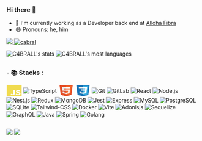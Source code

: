 ### Hi there 👏

- 🔭 I'm currently working as a Developer back end at <a href="https://alloha.com/" target="_blank" rel="noreferrer">Alloha Fibra</a>
- 😄 Pronouns: he, him

<p align="left">
  <a href="https://www.github.com/C4BRALL" target="_blank" rel="noreferrer">
    <img src="https://img.shields.io/github/followers/C4BRALL?logo=github&style=for-the-badge&color=0891b2&labelColor=181824" />
  </a>
  <a href="https://www.github.com/C4BRALL" target="_blank" rel="noreferrer">
    <img src="https://komarev.com/ghpvc/?username=C4BRALL&style=for-the-badge&color=0891b2&labelColor=181824" alt="cabral" />
  </a>
</p>

<!--
**C4BRALL/C4BRALL** is a ✨ _special_ ✨ repository because its `README.md` (this file) appears on your GitHub profile.

Here are some ideas to get you started:


- 🌱 I’m currently learning Web Development at TRybe.
- 👯 I’m looking to collaborate on ...
- 🤔 I’m looking for help with ...
- 💬 Ask me about ...
- 📫 How to reach me: ...
- 😄 Pronouns: ...
- ⚡ Fun fact: ...
-->
<div style="display: inline_block">
  <img height="150em" src="https://github-readme-stats.vercel.app/api?username=C4BRALL&show_icons=true&count_private=true&theme=dracula&rank_icon=github&include_all_commits=true" alt="C4BRALL's stats"/>
  <img height="150em" src="https://github-readme-stats.vercel.app/api/top-langs/?username=C4BRALL&langs_count=15&count_private=false&theme=dracula&size_weight=1&count_weight=0&hide_progress=true&hide=dockerfile,css,html" alt="C4BRALL's most languages"/>
</div>

##

### - 📚 Stacks :
<div style="display: inline_block">
  <img align="center" alt="JavaScript" height="30" width="40" src="https://raw.githubusercontent.com/devicons/devicon/master/icons/javascript/javascript-plain.svg">
  <img align="center" alt="TypeScript" height="30" width="40" src="https://cdn.jsdelivr.net/gh/devicons/devicon/icons/typescript/typescript-original.svg">
  <img align="center" alt="HTML" height="30" width="40" src="https://raw.githubusercontent.com/devicons/devicon/master/icons/html5/html5-original.svg">
  <img align="center" alt="CSS" height="30" width="40" src="https://raw.githubusercontent.com/devicons/devicon/master/icons/css3/css3-original.svg">
  <img align="center" alt="Git" height="30" width="40" src="https://cdn.jsdelivr.net/gh/devicons/devicon/icons/git/git-plain.svg">
  <img align="center" alt="GitLab" height="30" width="40" src="https://cdn.jsdelivr.net/gh/devicons/devicon/icons/gitlab/gitlab-original-wordmark.svg">
  <img align="center" alt="React" height="30" width="40" src="https://cdn.jsdelivr.net/gh/devicons/devicon/icons/react/react-original-wordmark.svg">
  <img align="center" alt="Node.js" height="30" width="40" src="https://cdn.jsdelivr.net/gh/devicons/devicon/icons/nodejs/nodejs-original.svg">
  <img align="center" alt="Nest.js" height="30" width="40" src="https://cdn.jsdelivr.net/gh/devicons/devicon/icons/nestjs/nestjs-plain.svg">
  <img align="center" alt="Redux" height="30" width="40" src="https://cdn.jsdelivr.net/gh/devicons/devicon/icons/redux/redux-original.svg">
  <img align="center" alt="MongoDB" height="30" width="40" src="https://raw.githubusercontent.com/danielcranney/readme-generator/main/public/icons/skills/mongodb-colored.svg">
  <img align="center" alt="Jest" height="30" width="40" src="https://cdn.jsdelivr.net/gh/devicons/devicon/icons/jest/jest-plain.svg">
  <img align="center" alt="Express" height="30" width="40" src="https://raw.githubusercontent.com/danielcranney/readme-generator/main/public/icons/skills/express-colored-dark.svg">
  <img align="center" alt="MySQL" height="35" width="42" src="https://raw.githubusercontent.com/danielcranney/readme-generator/main/public/icons/skills/mysql-colored.svg">
  <img align="center" alt="PostgreSQL" height="35" width="45" src="https://raw.githubusercontent.com/danielcranney/readme-generator/main/public/icons/skills/postgresql-colored.svg">
  <img align="center" alt="SQLite" height="30" width="40" src="https://cdn.jsdelivr.net/gh/devicons/devicon/icons/sqlite/sqlite-original.svg">
  <img align="center" alt="Tailwind-CSS" height="35" width="45" src="https://cdn.jsdelivr.net/gh/devicons/devicon/icons/tailwindcss/tailwindcss-plain.svg">
  <img align="center" alt="Docker" height="40" width="40" src="https://cdn.jsdelivr.net/gh/devicons/devicon/icons/docker/docker-plain-wordmark.svg">
  <img align="center" alt="Vite" height="40" width="40" src="https://vitejs.dev/logo-with-shadow.png">
  <img align="center" alt="Adonisjs" height="40" width="40" src="https://cdn.jsdelivr.net/gh/devicons/devicon/icons/adonisjs/adonisjs-original.svg">
  <img align="center" alt="Sequelize" height="40" width="40" src="https://cdn.jsdelivr.net/gh/devicons/devicon/icons/sequelize/sequelize-original.svg">
  <img align="center" alt="GraphQL" height="45" width="45" src="https://cdn.jsdelivr.net/gh/devicons/devicon/icons/graphql/graphql-plain-wordmark.svg">
  <img align="center" alt="Java" height="45" width="45" src="https://cdn.jsdelivr.net/gh/devicons/devicon/icons/java/java-original-wordmark.svg">
  <img align="center" alt="Spring" height="45" width="45" src="https://cdn.jsdelivr.net/gh/devicons/devicon/icons/spring/spring-original-wordmark.svg">
  <img align="center" alt="Golang" height="45" width="45" src="https://cdn.jsdelivr.net/gh/devicons/devicon/icons/go/go-original-wordmark.svg">
</div>

##

<div style="display: inline_block">
  <a href="https://www.linkedin.com/in/cabraldev/" target="_blank"><img src="https://img.shields.io/badge/linkedin-%230077B5.svg?&style=for-the-badge&logo=linkedin&logoColor=white&link=https://www.linkedin.com/in/jcabraldev/"></a>
  <a href="mailto:cabral047dev@gmail.com" target="_blank"><img src="https://img.shields.io/badge/Gmail-D14836?style=for-the-badge&logo=gmail&logoColor=white"></a>
</div>

<!--  ![Snake animation](https://github.com/C4BRALL/C4BRALL/blob/output/github-contribution-grid-snake.svg) -->

<!-- [![Readme Card](https://github-readme-stats.vercel.app/api/pin/?username=C4BRALL&repo=Trivia&theme=dracula)](https://github.com/C4BRALL/Trivia) -->
